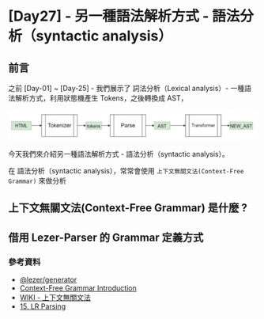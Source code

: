 # [Day27] - 另一種語法解析方式 - 語法分析（syntactic analysis）

## 前言

之前 [Day-01] ~ [Day-25] - 我們展示了 詞法分析（Lexical analysis）- 一種語法解析方式，利用狀態機產生 Tokens，之後轉換成 AST，

![html-lexical-parse](https://raw.githubusercontent.com/andrew781026/ithome_ironman_2022/main/day-27/html-lexical-parse.png)

今天我們來介紹另一種語法解析方式 - 語法分析（syntactic analysis）。

在 語法分析（syntactic analysis），常常會使用 `上下文無關文法(Context-Free Grammar)` 來做分析

## 上下文無關文法(Context-Free Grammar) 是什麼 ?


## 借用 Lezer-Parser 的 Grammar 定義方式


### 參考資料

- [@lezer/generator](https://github.com/lezer-parser/generator)
- [Context-Free Grammar Introduction](https://www.tutorialspoint.com/automata_theory/context_free_grammar_introduction.htm) 
- [WIKI - 上下文無關文法](https://zh.wikipedia.org/wiki/%E4%B8%8A%E4%B8%8B%E6%96%87%E6%97%A0%E5%85%B3%E6%96%87%E6%B3%95)
- [15. LR Parsing](https://www.youtube.com/watch?v=8UDWd-Axd5A&ab_channel=NicolasLaurent)
